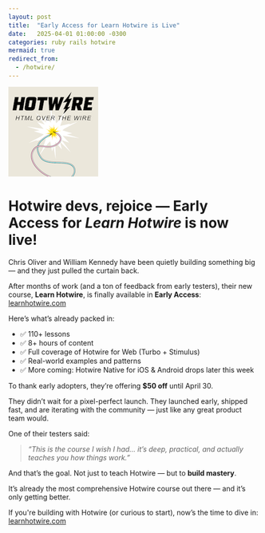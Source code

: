```yaml
---
layout: post
title:  "Early Access for Learn Hotwire is Live"
date:   2025-04-01 01:00:00 -0300
categories: ruby rails hotwire
mermaid: true
redirect_from: 
  - /hotwire/
---
```


<img src="/assets/images/hotwire.png" alt="Hotwire Logo">

# **Hotwire devs, rejoice — Early Access for *Learn Hotwire* is now live!**

Chris Oliver and William Kennedy have been quietly building something big — and they just pulled the curtain back.

After months of work (and a ton of feedback from early testers), their new course, **Learn Hotwire**, is finally available in **Early Access**:  
[learnhotwire.com](https://learnhotwire.com)

Here’s what’s already packed in:
- ✅ 110+ lessons  
- ✅ 8+ hours of content  
- ✅ Full coverage of Hotwire for Web (Turbo + Stimulus)  
- ✅ Real-world examples and patterns  
- ✅ More coming: Hotwire Native for iOS & Android drops later this week

To thank early adopters, they’re offering **$50 off** until April 30.

They didn’t wait for a pixel-perfect launch. They launched early, shipped fast, and are iterating with the community — just like any great product team would.

One of their testers said:  
> *“This is the course I wish I had… it’s deep, practical, and actually teaches you how things work.”*

And that’s the goal. Not just to teach Hotwire — but to **build mastery**.

It’s already the most comprehensive Hotwire course out there — and it’s only getting better.

If you're building with Hotwire (or curious to start), now’s the time to dive in:  
[learnhotwire.com](https://learnhotwire.com)
